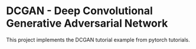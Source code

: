 # DCGAN - Deep Convolutional Generative Adversarial Network

This project implements the DCGAN tutorial example from pytorch tutorials.
